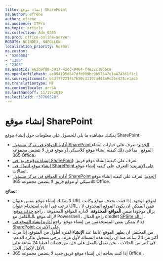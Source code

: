 ```yaml
---
title: إنشاء موقع SharePoint
ms.author: efrene
author: efrene
ms.audience: ITPro
ms.topic: article
ms.collection: Adm_O365
ms.prod: office-online-server
ROBOTS: NOINDEX, NOFOLLOW
localization_priority: Normal
ms.custom:
- "5200004"
- "1386"
- "2303"
ms.assetid: e62b9f80-b017-42dc-9464-f4e32c19d6c9
ms.openlocfilehash: ac894195d847dfc009bc0b57647e1a474361f1c1
ms.sourcegitcommit: b43f77221f47b50c41197a448a9c26c423ce1ad5
ms.translationtype: MT
ms.contentlocale: ar-SA
ms.lasthandoff: 11/15/2019
ms.locfileid: "37769578"
---
```

# <a name="create-a-sharepoint-site"></a>إنشاء موقع SharePoint

يمكنك مشاهده ما يلي للحصول علي معلومات حول إنشاء موقع SharePoint:
- [أداره المواقع في مركز مسؤول SharePoint الجديد](https://docs.microsoft.com/sharepoint/manage-site-creation): تعرف علي خيارات إنشاء الموقع ، بما في ذلك كيفيه إنشاء موقع كلاسيكي أو موقع فرق لا يتضمن مجموعه 365 Office.
- [إنشاء موقع فريق في SharePoint](https://support.office.com/article/create-a-team-site-in-sharepoint-ef10c1e7-15f3-42a3-98aa-b5972711777d): تعرف علي كيفيه إنشاء موقع فريق.
- [إنشاء موقع اتصال في SharePoint علي الإنترنت](https://support.office.com/article/7fb44b20-a72f-4d2c-9173-fc8f59ba50eb): التعرف علي كيفيه إنشاء موقع اتصالات.
- [أداره المواقع في مركز مسؤول SharePoint الجديد](https://docs.microsoft.com/sharepoint/manage-sites-in-new-admin-center#create-a-site): تعرف علي كيفيه إنشاء موقع كلاسيكي أو موقع فريق لا يتضمن مجموعه 365 Office.


  
**نصائح:**
- لا يمكنك إنشاء موقع بنفس عنوان URL لموقع موجود. إذا قمت بحذف موقع وكانت ترغب في أعاده استخدام عنوان URL ، فمن الممكن ان يكون الموقع المحذوف لا يزال موجودا ضمن **المواقع المحذوفة**. لأداره المواقع المحذوفة ، راجع [حذف موقع](https://docs.microsoft.com/sharepoint/manage-sites-in-new-admin-center#delete-a-site). لأزاله موقع بالبالكامل مع Powershell ، راجع المثال cmdlet [SPSite أزاله](https://docs.microsoft.com/sharepoint/manage-sites-in-new-admin-center#delete-a-site) .
- قد لا يتمكن بعض المستخدمين من إنشاء موقع. راجع [أداره إنشاء الموقع في SharePoint علي الإنترنت](https://docs.microsoft.com/sharepoint/manage-site-creation).
- من المحتمل ان يظهر الموقع عالقا عند **الإنشاء** لفتره أطول من المتوقع. إذا مرت أكثر من 24 ساعة منذ ان رايت هذه المسالة لأول مره ، يرجى تسجيل تذكره الدعم. في كثير من الحالات ، نحن نعمل بالفعل علي حل. من فضلك أعطنا 24 ساعة علي الأقل لإكمال الحل.
- إذا كنت بحاجه إلى إنشاء موقع فريق جديد لا يتضمن مجموعه 365 Office ، 



